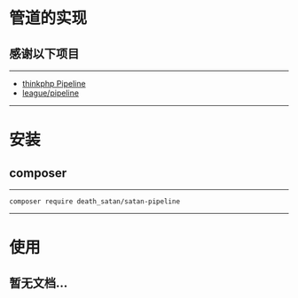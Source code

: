 # 管道的实现

## 感谢以下项目

---

- [thinkphp Pipeline](https://github.com/top-think/framework/blob/6.0/src/think/Pipeline.php)
- [league/pipeline](https://github.com/thephpleague/pipeline)

---

# 安装

## composer

---

```shell
composer require death_satan/satan-pipeline
```

---

# 使用

## 暂无文档...
